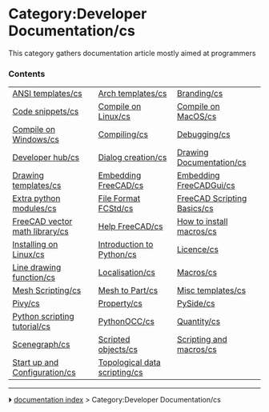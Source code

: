 # Category:Developer Documentation/cs
This category gathers documentation article mostly aimed at programmers

### Contents

|     |     |     |
| --- | --- | --- |
| [ANSI templates/cs](ANSI_templates/cs.md) | [Arch templates/cs](Arch_templates/cs.md) | [Branding/cs](Branding/cs.md) |
| [Code snippets/cs](Code_snippets/cs.md) | [Compile on Linux/cs](Compile_on_Linux/cs.md) | [Compile on MacOS/cs](Compile_on_MacOS/cs.md) |
| [Compile on Windows/cs](Compile_on_Windows/cs.md) | [Compiling/cs](Compiling/cs.md) | [Debugging/cs](Debugging/cs.md) |
| [Developer hub/cs](Developer_hub/cs.md) | [Dialog creation/cs](Dialog_creation/cs.md) | [Drawing Documentation/cs](Drawing_Documentation/cs.md) |
| [Drawing templates/cs](Drawing_templates/cs.md) | [Embedding FreeCAD/cs](Embedding_FreeCAD/cs.md) | [Embedding FreeCADGui/cs](Embedding_FreeCADGui/cs.md) |
| [Extra python modules/cs](Extra_python_modules/cs.md) | [File Format FCStd/cs](File_Format_FCStd/cs.md) | [FreeCAD Scripting Basics/cs](FreeCAD_Scripting_Basics/cs.md) |
| [FreeCAD vector math library/cs](FreeCAD_vector_math_library/cs.md) | [Help FreeCAD/cs](Help_FreeCAD/cs.md) | [How to install macros/cs](How_to_install_macros/cs.md) |
| [Installing on Linux/cs](Installing_on_Linux/cs.md) | [Introduction to Python/cs](Introduction_to_Python/cs.md) | [Licence/cs](Licence/cs.md) |
| [Line drawing function/cs](Line_drawing_function/cs.md) | [Localisation/cs](Localisation/cs.md) | [Macros/cs](Macros/cs.md) |
| [Mesh Scripting/cs](Mesh_Scripting/cs.md) | [Mesh to Part/cs](Mesh_to_Part/cs.md) | [Misc templates/cs](Misc_templates/cs.md) |
| [Pivy/cs](Pivy/cs.md) | [Property/cs](Property/cs.md) | [PySide/cs](PySide/cs.md) |
| [Python scripting tutorial/cs](Python_scripting_tutorial/cs.md) | [PythonOCC/cs](PythonOCC/cs.md) | [Quantity/cs](Quantity/cs.md) |
| [Scenegraph/cs](Scenegraph/cs.md) | [Scripted objects/cs](Scripted_objects/cs.md) | [Scripting and macros/cs](Scripting_and_macros/cs.md) |
| [Start up and Configuration/cs](Start_up_and_Configuration/cs.md) | [Topological data scripting/cs](Topological_data_scripting/cs.md) |



---
⏵ [documentation index](../README.md) > Category:Developer Documentation/cs
